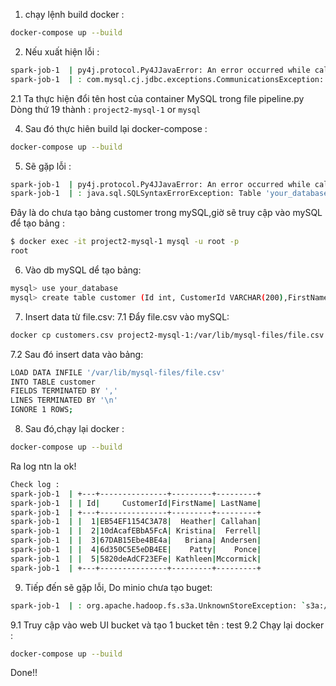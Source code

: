 1. chạy lệnh build docker :
```sh
docker-compose up --build
```
    

2. Nếu xuất hiện lỗi :
```sh
spark-job-1  | py4j.protocol.Py4JJavaError: An error occurred while calling o46.load.
spark-job-1  | : com.mysql.cj.jdbc.exceptions.CommunicationsException: Communications link failure
```


2.1 Ta thực hiện đổi tên host của container MySQL trong file pipeline.py Dòng thứ 19 thành : `project2-mysql-1` or `mysql`

4. Sau đó thực hiên build lại docker-compose :
```sh
docker-compose up --build
```
5. Sẽ gặp lỗi :
 ```sh
 spark-job-1  | py4j.protocol.Py4JJavaError: An error occurred while calling o46.load.
 spark-job-1  | : java.sql.SQLSyntaxErrorException: Table 'your_database.customer' doesn't exist
```
Đây là do chưa tạo bảng customer trong mySQL,giờ sẽ truy cập vào mySQL để tạo bảng :
 ```sh
 $ docker exec -it project2-mysql-1 mysql -u root -p
 root
```
6. Vào db mySQL dể tạo bảng:
 ```sh
mysql> use your_database
mysql> create table customer (Id int, CustomerId VARCHAR(200),FirstName VARCHAR(200),LastName VARCHAR(200));
```
7. Insert data từ file.csv:
7.1 Đẩy file.csv vào mySQL:
 ```sh
docker cp customers.csv project2-mysql-1:/var/lib/mysql-files/file.csv
```
7.2 Sau đó insert data vào bảng:
 ```sh
LOAD DATA INFILE '/var/lib/mysql-files/file.csv'
 INTO TABLE customer
 FIELDS TERMINATED BY ','  
 LINES TERMINATED BY '\n'
 IGNORE 1 ROWS;
```
8. Sau đó,chạy lại docker :
```sh
docker-compose up --build
```
Ra log ntn la ok!
```sh
Check log : 
spark-job-1  | +---+---------------+---------+---------+
spark-job-1  | | Id|     CustomerId|FirstName| LastName|
spark-job-1  | +---+---------------+---------+---------+
spark-job-1  | |  1|EB54EF1154C3A78|  Heather| Callahan|
spark-job-1  | |  2|10dAcafEBbA5FcA| Kristina|  Ferrell|
spark-job-1  | |  3|67DAB15Ebe4BE4a|   Briana| Andersen|
spark-job-1  | |  4|6d350C5E5eDB4EE|    Patty|    Ponce|
spark-job-1  | |  5|5820deAdCF23EFe| Kathleen|Mccormick|
spark-job-1  | +---+---------------+---------+---------+
```

9. Tiếp đến sẽ gặp lỗi, Do minio chưa tạo buget:
```sh
spark-job-1  | : org.apache.hadoop.fs.s3a.UnknownStoreException: `s3a://test/test.parquet': getFileStatus on s3a://test/test.parquet: com.amazonaws.services.s3.model.AmazonS3Exception: The specified bucket does not exist (Service: Amazon S3; Status Code: 404; Error Code: NoSuchBucket; Request ID: 1803131AB30E82C1; S3 Extended Request ID: dd9025bab4ad464b049177c95eb6ebf374d3b3fd1af9251148b658df7ac2e3e8; Proxy: null), S3 Extended Request ID: dd9025bab4ad464b049177c95eb6ebf374d3b3fd1af9251148b658df7ac2e3e8:NoSuchBucket: The specified bucket does not exist (Service: Amazon S3; Status Code: 404; Error Code: NoSuchBucket; Request ID: 1803131AB30E82C1; S3 Extended Request ID: dd9025bab4ad464b049177c95eb6ebf374d3b3fd1af9251148b658df7ac2e3e8; Proxy: null)
```
9.1 Truy cập vào web UI bucket và tạo 1 bucket tên : test
9.2 Chạy lại docker : 
 ```sh
docker-compose up --build
```
Done!!
